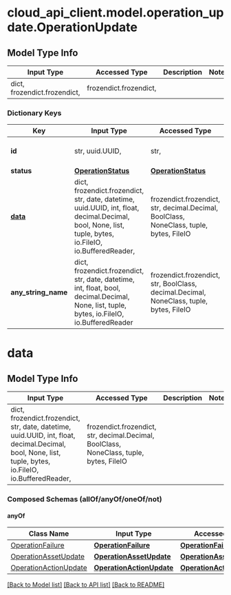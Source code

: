 # cloud_api_client.model.operation_update.OperationUpdate

## Model Type Info
Input Type | Accessed Type | Description | Notes
------------ | ------------- | ------------- | -------------
dict, frozendict.frozendict,  | frozendict.frozendict,  |  | 

### Dictionary Keys
Key | Input Type | Accessed Type | Description | Notes
------------ | ------------- | ------------- | ------------- | -------------
**id** | str, uuid.UUID,  | str,  |  | value must be a uuid
**status** | [**OperationStatus**](OperationStatus.md) | [**OperationStatus**](OperationStatus.md) |  | 
**[data](#data)** | dict, frozendict.frozendict, str, date, datetime, uuid.UUID, int, float, decimal.Decimal, bool, None, list, tuple, bytes, io.FileIO, io.BufferedReader,  | frozendict.frozendict, str, decimal.Decimal, BoolClass, NoneClass, tuple, bytes, FileIO |  | [optional] 
**any_string_name** | dict, frozendict.frozendict, str, date, datetime, int, float, bool, decimal.Decimal, None, list, tuple, bytes, io.FileIO, io.BufferedReader | frozendict.frozendict, str, BoolClass, decimal.Decimal, NoneClass, tuple, bytes, FileIO | any string name can be used but the value must be the correct type | [optional]

# data

## Model Type Info
Input Type | Accessed Type | Description | Notes
------------ | ------------- | ------------- | -------------
dict, frozendict.frozendict, str, date, datetime, uuid.UUID, int, float, decimal.Decimal, bool, None, list, tuple, bytes, io.FileIO, io.BufferedReader,  | frozendict.frozendict, str, decimal.Decimal, BoolClass, NoneClass, tuple, bytes, FileIO |  | 

### Composed Schemas (allOf/anyOf/oneOf/not)
#### anyOf
Class Name | Input Type | Accessed Type | Description | Notes
------------- | ------------- | ------------- | ------------- | -------------
[OperationFailure](OperationFailure.md) | [**OperationFailure**](OperationFailure.md) | [**OperationFailure**](OperationFailure.md) |  | 
[OperationAssetUpdate](OperationAssetUpdate.md) | [**OperationAssetUpdate**](OperationAssetUpdate.md) | [**OperationAssetUpdate**](OperationAssetUpdate.md) |  | 
[OperationActionUpdate](OperationActionUpdate.md) | [**OperationActionUpdate**](OperationActionUpdate.md) | [**OperationActionUpdate**](OperationActionUpdate.md) |  | 

[[Back to Model list]](../../README.md#documentation-for-models) [[Back to API list]](../../README.md#documentation-for-api-endpoints) [[Back to README]](../../README.md)

